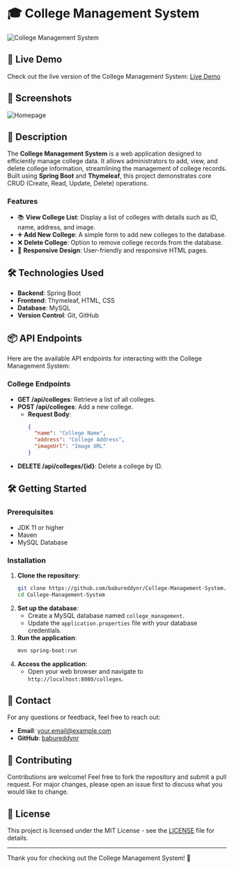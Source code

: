 
# 🎓 College Management System

![College Management System](https://via.placeholder.com/800x200?text=College+Management+System) <!-- Replace with your project image -->

## 🚀 Live Demo
Check out the live version of the College Management System: [Live Demo](https://your-live-demo-link.com) <!-- Replace with your live demo link -->

## 📸 Screenshots
![Homepage](https://via.placeholder.com/800x400?text=Homepage) <!-- Replace with actual screenshots -->


## 📜 Description
The **College Management System** is a web application designed to efficiently manage college data. It allows administrators to add, view, and delete college information, streamlining the management of college records. Built using **Spring Boot** and **Thymeleaf**, this project demonstrates core CRUD (Create, Read, Update, Delete) operations.

### Features
- 📚 **View College List**: Display a list of colleges with details such as ID, name, address, and image.
- ➕ **Add New College**: A simple form to add new colleges to the database.
- ❌ **Delete College**: Option to remove college records from the database.
- 📱 **Responsive Design**: User-friendly and responsive HTML pages.

## 🛠 Technologies Used
- **Backend**: Spring Boot
- **Frontend**: Thymeleaf, HTML, CSS
- **Database**: MySQL
- **Version Control**: Git, GitHub

## 📦 API Endpoints
Here are the available API endpoints for interacting with the College Management System:

### College Endpoints
- **GET /api/colleges**: Retrieve a list of all colleges.
- **POST /api/colleges**: Add a new college.
  - **Request Body**:
    ```json
    {
      "name": "College Name",
      "address": "College Address",
      "imageUrl": "Image URL"
    }
    ```
- **DELETE /api/colleges/{id}**: Delete a college by ID.

## 🛠 Getting Started

### Prerequisites
- JDK 11 or higher
- Maven
- MySQL Database

### Installation
1. **Clone the repository**:
   ```bash
   git clone https://github.com/babureddynr/College-Management-System.git
   cd College-Management-System
   ```
2. **Set up the database**:
   - Create a MySQL database named `college_management`.
   - Update the `application.properties` file with your database credentials.
3. **Run the application**:
   ```bash
   mvn spring-boot:run
   ```
4. **Access the application**:
   - Open your web browser and navigate to `http://localhost:8080/colleges`.

## 📧 Contact
For any questions or feedback, feel free to reach out:
- **Email**: your.email@example.com <!-- Replace with your email -->
- **GitHub**: [babureddynr](https://github.com/babureddynr) <!-- Replace with your GitHub profile -->

## 🤝 Contributing
Contributions are welcome! Feel free to fork the repository and submit a pull request. For major changes, please open an issue first to discuss what you would like to change.

## 📄 License
This project is licensed under the MIT License - see the [LICENSE](LICENSE) file for details.

---

Thank you for checking out the College Management System! 🎉
```
